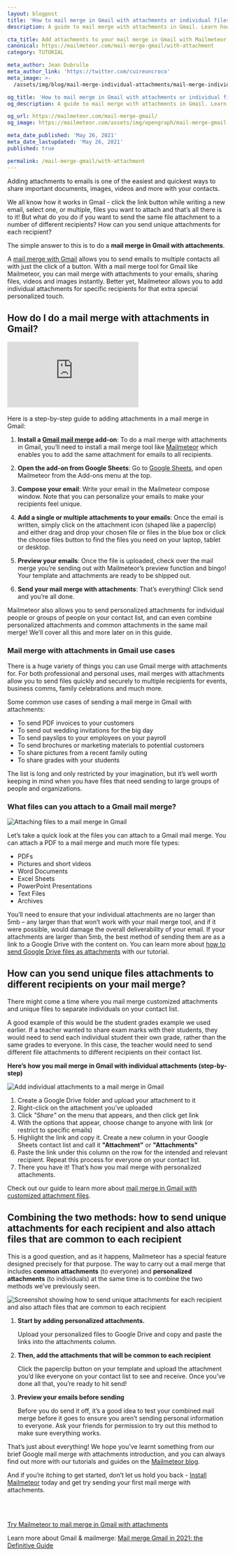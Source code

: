 ```yaml
---
layout: blogpost
title: 'How to mail merge in Gmail with attachments or individual files'
description: A guide to mail merge with attachments in Gmail. Learn how to send emails with personalized attachments or the same file attachment to all recipients.

cta_title: Add attachments to your mail merge in Gmail with Mailmeteor
canonical: https://mailmeteor.com/mail-merge-gmail/with-attachment
category: TUTORIAL

meta_author: Jean Dubrulle
meta_author_link: 'https://twitter.com/cuireuncroco'
meta_image: >-
  /assets/img/blog/mail-merge-individual-attachments/mail-merge-individual-attachments-gmail.png

og_title: 'How to mail merge in Gmail with attachments or individual files'
og_description: A guide to mail merge with attachments in Gmail. Learn how to send emails with personalized attachments or the same file attachment to all recipients.

og_url: https://mailmeteor.com/mail-merge-gmail/
og_image: https://mailmeteor.com/assets/img/opengraph/mail-merge-gmail-with-attachment.jpg

meta_date_published: 'May 26, 2021'
meta_date_lastupdated: 'May 26, 2021'
published: true

permalink: /mail-merge-gmail/with-attachment
---
```


Adding attachments to emails is one of the easiest and quickest ways to share important documents, images, videos and more with your contacts.

We all know how it works in Gmail - click the link button while writing a new email, select one, or multiple, files you want to attach and that’s all there is to it! But what do you do if you want to send the same file attachment to a number of different recipients? How can you send unique attachments for each recipient?

The simple answer to this is to do a **mail merge in Gmail with attachments**.

A [mail merge with Gmail](/mail-merge-gmail) allows you to send emails to multiple contacts all with just the click of a button. With a mail merge tool for Gmail like Mailmeteor, you can mail merge with attachments to your emails, sharing files, videos and images instantly. Better yet, Mailmeteor allows you to add individual attachments for specific recipients for that extra special personalized touch.

## How do I do a mail merge with attachments in Gmail?

<div class="embed-responsive embed-responsive-16by9">
   <iframe
      class="embed-responsive-item"
      title="How to mail merge with attachments in Gmail"
      src="https://www.youtube.com/embed/3BnQVmpm3EI"
      show-info="O"
      data-src="https://www.youtube.com/embed/3BnQVmpm3EI"
      frameborder="0"
      allow="accelerometer; autoplay; encrypted-media; gyroscope; picture-in-picture"
      allowfullscreen
      loading="lazy"
   ></iframe>
</div>
<br>
Here is a step-by-step guide to adding attachments in a mail merge in Gmail:

1. **Install a [Gmail mail merge](/gmail-mail-merge) add-on**: To do a mail merge with attachments in Gmail, you’ll need to install a mail merge tool like [Mailmeteor](https://workspace.google.com/marketplace/app/mailmeteor_mail_merge_for_gmail/1008170693301) which enables you to add the same attachment for emails to all recipients.

2. **Open the add-on from Google Sheets**: Go to [Google Sheets](https://sheets.new), and open Mailmeteor from the Add-ons menu at the top.

3. **Compose your email**: Write your email in the Mailmeteor compose window. Note that you can personalize your emails to make your recipients feel unique.

4. **Add a single or multiple attachments to your emails**: Once the email is written, simply click on the attachment icon (shaped like a paperclip) and either drag and drop your chosen file or files in the blue box or click the choose files button to find the files you need on your laptop, tablet or desktop.

5. **Preview your emails**: Once the file is uploaded, check over the mail merge you’re sending out with Mailmeteor’s preview function and bingo! Your template and attachments are ready to be shipped out.

6. **Send your mail merge with attachments**: That’s everything! Click send and you’re all done.

Mailmeteor also allows you to send personalized attachments for individual people or groups of people on your contact list, and can even combine personalized attachments and common attachments in the same mail merge! We’ll cover all this and more later on in this guide.

### Mail merge with attachments in Gmail use cases

There is a huge variety of things you can use Gmail merge with attachments for. For both professional and personal uses, mail merges with attachments allow you to send files quickly and securely to multiple recipients for events, business comms, family celebrations and much more.

<div class="blogpost-note">
   <p>Some common use cases of sending a mail merge in Gmail with attachments:</p>
   <ul>
      <li>To send PDF invoices to your customers</li>
      <li>To send out wedding invitations for the big day</li>
      <li>To send payslips to your employees on your payroll</li>
      <li>To send brochures or marketing materials to potential customers</li>
      <li>To share pictures from a recent family outing</li>
      <li>To share grades with your students</li>
   </ul>
</div>

The list is long and only restricted by your imagination, but it’s well worth keeping in mind when you have files that need sending to large groups of people and organizations.

### What files can you attach to a Gmail mail merge?

![Attaching files to a mail merge in Gmail](/assets/img/blog/mail-merge-attachments/mail-merge-gmail-adding-attachment.webp)

Let’s take a quick look at the files you can attach to a Gmail mail merge. You can attach a PDF to a mail merge and much more file types:

- PDFs
- Pictures and short videos
- Word Documents
- Excel Sheets
- PowerPoint Presentations
- Text Files
- Archives

You’ll need to ensure that your individual attachments are no larger than 5mb – any larger than that won’t work with your mail merge tool, and if it were possible, would damage the overall deliverability of your email. If your attachments are larger than 5mb, the best method of sending them are as a link to a Google Drive with the content on. You can learn more about [how to send Google Drive files as attachments](https://support.mailmeteor.com/introduction/advanced/attachments#how-to-add-large-attachments-greater-than-5-mb-in-mailmeteor) with our tutorial.

## How can you send unique files attachments to different recipients on your mail merge?

There might come a time where you mail merge customized attachments and unique files to separate individuals on your contact list.

A good example of this would be the student grades example we used earlier. If a teacher wanted to share exam marks with their students, they would need to send each individual student their own grade, rather than the same grades to everyone. In this case, the teacher would need to send different file attachments to different recipients on their contact list.

**Here’s how you mail merge in Gmail with individual attachments (step-by-step)**

![Add individual attachments to a mail merge in Gmail](/assets/img/blog/mail-merge-attachments/mail-merge-gmail-individual-attachments.webp)

1. Create a Google Drive folder and upload your attachment to it
2. Right-click on the attachment you’ve uploaded
3. Click _"Share"_ on the menu that appears, and then click get link
4. With the options that appear, choose change to anyone with link (or restrict to specific emails)
5. Highlight the link and copy it.
   Create a new column in your Google Sheets contact list and call it **"Attachment"** or **"Attachments"**
6. Paste the link under this column on the row for the intended and relevant recipient.
   Repeat this process for everyone on your contact list.
7. There you have it! That’s how you mail merge with personalized attachments.

Check out our guide to learn more about [mail merge in Gmail with customized attachment files](https://support.mailmeteor.com/introduction/advanced/attachments#how-to-add-personalized-attachments).

## Combining the two methods: how to send unique attachments for each recipient and also attach files that are common to each recipient

This is a good question, and as it happens, Mailmeteor has a special feature designed precisely for that purpose. The way to carry out a mail merge that includes **common attachments** (to everyone) and **personalized attachments** (to individuals) at the same time is to combine the two methods we’ve previously seen.

![Screenshot showing how to send unique attachments for each recipient and also attach files that are common to each recipient](/assets/img/blog/mail-merge-attachments/mail-merge-with-common-and-personalized-attachments.webp)

1. **Start by adding personalized attachments.**

   Upload your personalized files to Google Drive and copy and paste the links into the attachments column.

2. **Then, add the attachments that will be common to each recipient**

   Click the paperclip button on your template and upload the attachment you’d like everyone on your contact list to see and receive. Once you’ve done all that, you’re ready to hit send!

3. **Preview your emails before sending**

   Before you do send it off, it’s a good idea to test your combined mail merge before it goes to ensure you aren’t sending personal information to everyone. Ask your friends for permission to try out this method to make sure everything works.

<div class="blogpost-endnote">
   <p>That’s just about everything! We hope you’ve learnt something from our brief Google mail merge with attachments introduction, and you can always find out more with our tutorials and guides on the <a href="/blog/">Mailmeteor blog</a>.</p>
   <p>
   And if you’re itching to get started, don’t let us hold you back - <a href="https://workspace.google.com/marketplace/app/mailmeteor_mail_merge_for_gmail/1008170693301">Install Mailmeteor</a> today and get try sending your first mail merge with attachments.</p>
  <br>
  <br>
  <p><a href="https://mailmeteor.com" class="font-weight-bold">Try Mailmeteor to mail merge in Gmail with attachments</a></p>
</div>

<div class="blogpost-related-articles">
Learn more about Gmail & mailmerge: 
<a href="/mail-merge-gmail/">Mail merge Gmail in 2021: the Definitive Guide</a>
</div>

